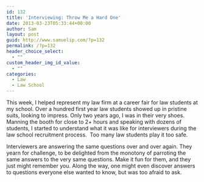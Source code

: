 ```yaml
---
id: 132
title: 'Interviewing: Throw Me a Hard One'
date: 2013-03-23T05:33:44+00:00
author: Sam
layout: post
guid: http://www.samuelip.com/?p=132
permalink: /?p=132
header_choice_select:
  - ""
custom_header_img_id_value:
  - ""
categories:
  - Law
  - Law School
---
```

This week, I helped represent my law firm at a career fair for law students at my school. Over a hundred first year law students showed up in pristine suits, looking to impress. Only two years ago, I was in their very shoes. Manning the booth for close to 2+ hours and speaking with dozens of students, I started to understand what it was like for interviewers during the law school recruitment process.  Too many law students play it too safe.

Interviewers are answering the same questions over and over again. They yearn for challenge, to be delighted from the monotony of parroting the same answers to the very same questions. Make it fun for them, and they just might remember you. Along the way, one might even discover answers to questions everyone else wanted to know, but was too afraid to ask.